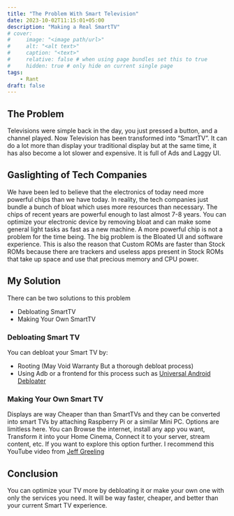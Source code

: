 ```yaml
---
title: "The Problem With Smart Television"
date: 2023-10-02T11:15:01+05:00
description: "Making a Real SmartTV"
# cover:
#     image: "<image path/url>"
#     alt: "<alt text>"
#     caption: "<text>"
#     relative: false # when using page bundles set this to true
#     hidden: true # only hide on current single page
tags:
    - Rant
draft: false
---
```

## The Problem
Televisions were simple back in the day, you just pressed a button, and a channel played. Now Television has been transformed into “SmartTV”. It can do a lot more than display your traditional display but at the same time, it has also become a lot slower and expensive. It is full of Ads and Laggy UI.
## Gaslighting of Tech Companies
We have been led to believe that the electronics of today need more powerful chips than we have today. In reality, the tech companies just bundle a bunch of bloat which uses more resources than necessary. The chips of recent years are powerful enough to last almost 7-8 years. You can optimize your electronic device by removing bloat and can make some general light tasks as fast as a new machine. A more powerful chip is not a problem for the time being. The big problem is the Bloated UI and software experience. This is also the reason that Custom ROMs are faster than Stock ROMs because there are trackers and useless apps present in Stock ROMs that take up space and use that precious memory and CPU power.
## My Solution
There can be two solutions to this problem
* Debloating SmartTV
* Making Your Own SmartTV
### Debloating Smart TV
You can debloat your Smart TV by:
* Rooting (May Void Warranty But a thorough debloat process)
* Using Adb or a frontend for this process such as [Universal Android Debloater](https://github.com/0x192/universal-android-debloater)
### Making Your Own Smart TV
Displays are way Cheaper than than SmartTVs and they can be converted into smart TVs by attaching Raspberry Pi or a similar Mini PC. Options are limitless here. You can Browse the internet, install any app you want, Transform it into your Home Cinema, Connect it to your server, stream content, etc. If you want to explore this option further. I recommend this YouTube video from [Jeff Greeling](https://youtu.be/-epPf7D8oMk?si=a-CuvzJ0teLIrajl)
## Conclusion
You can optimize your TV more by debloating it or make your own one with only the services you need. It will be way faster, cheaper, and better than your current Smart TV experience.
